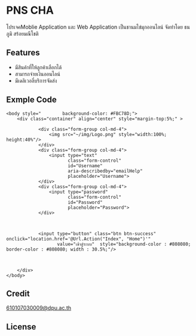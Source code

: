 # PNS CHA
 โปรเจคMoblie Application และ Web Application เป็นชานมไข่มุกออนไลน์ จัดทำโดย ธนภูมิ สร้อยมณีโชติ
## Features
- มีสินค้าที่ให้ลูกค้าเลือกได้
- สามารถจ่ายเงินออนไลน์
- มีเดลิเวอลี่บริการจัดส่ง
## Exmple Code
``` 
<body style="        background-color: #FBC78D;">
    <div class="container" align="center" style="margin-top:5%;" >
        
            <div class="form-group col-md-4">
                <img src="~/img/Logo.png" style="width:100%; height:40%"/>
            </div>
            <div class="form-group col-md-4">
                <input type="text"
                       class="form-control"
                       id="Username"
                       aria-describedby="emailHelp"
                       placeholder="Username">
            </div>
            <div class="form-group col-md-4">
                <input type="password"
                       class="form-control"
                       id="Password"
                       placeholder="Password">
            </div>
            

            
            <input type="button" class="btn btn-success" onclick="location.href='@Url.Action("Index", "Home")'" 
                   value="เข้าสู่ระบบ"  style="background-color : #808080; border-color : #808080; width : 30.5%;"/>
            
            
        
    </div>           
</body>
``` 
## Credit
610107030009@dpu.ac.th
## License
